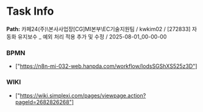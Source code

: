 # Task Info

**Path:** 카페24(주)\본사사업장\[CG]MI본부\EC기술지원팀 / kwkim02 / [272833] 자동화 유지보수 _ 예외 처리 적용 추가 및 수정 / 2025-08-01_00-00-00

### BPMN
- ["https://n8n-mi-032-web.hanpda.com/workflow/IodsSGShXS525z3D"]

### WIKI
- ["https://wiki.simplexi.com/pages/viewpage.action?pageId=2682826268"]

